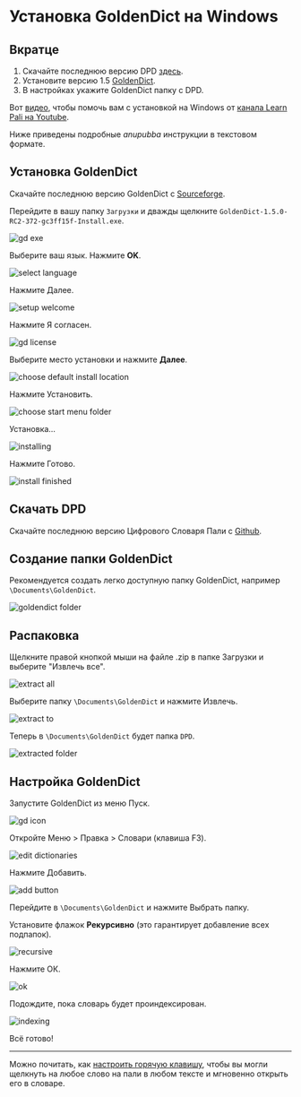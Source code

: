 # Установка GoldenDict на Windows

## Вкратце

1. Скачайте последнюю версию DPD [здесь](https://github.com/digitalpalidictionary/rus-release/releases).
2. Установите версию 1.5 [GoldenDict](https://sourceforge.net/projects/goldendict/files/early%20access%20builds/GoldenDict-1.5.0-RC2-372-gc3ff15f-Install.exe/download).
3. В настройках укажите GoldenDict папку с DPD.

Вот [видео](https://www.youtube.com/watch?v=KZ4CecdVL0k), чтобы помочь вам с установкой на Windows от [канала Learn Pali на Youtube](https://www.youtube.com/channel/UC73nNRzMzvweRb52ArFG3Gg).

Ниже приведены подробные *anupubba* инструкции в текстовом формате.

## Установка GoldenDict

Скачайте последнюю версию GoldenDict с [Sourceforge](https://sourceforge.net/projects/goldendict/files/early%20access%20builds/GoldenDict-1.5.0-RC2-372-gc3ff15f-Install.exe/download).

Перейдите в вашу папку `Загрузки` и дважды щелкните `GoldenDict-1.5.0-RC2-372-gc3ff15f-Install.exe`.

![gd exe](pics/win-install/gd%20exe.png)

Выберите ваш язык. Нажмите **OK**.

![select language](pics/win-install/select%20language.png)

Нажмите Далее.

![setup welcome](pics/win-install/setup%20welcome.png)

Нажмите Я согласен.

![gd license](pics/win-install/gd%20license.png)

Выберите место установки и нажмите **Далее**.

![choose default install location](pics/win-install/choose%20default%20install%20location.png)

Нажмите Установить.

![choose start menu folder](pics/win-install/choose%20start%20menu%20folder.png)

Установка…

![installing](pics/win-install/installing.png)

Нажмите Готово.

![install finished](pics/win-install/install%20finshed.png)

## Скачать DPD

Скачайте последнюю версию Цифрового Словаря Пали с [Github](https://github.com/digitalpalidictionary/rus-release/releases).

## Создание папки GoldenDict

Рекомендуется создать легко доступную папку GoldenDict, например `\Documents\GoldenDict`.

![goldendict folder](pics/win-install/goldendict%20folder.png)

## Распаковка

Щелкните правой кнопкой мыши на файле .zip в папке Загрузки и выберите "Извлечь все".

![extract all](pics/win-install/extract%20all.png)

Выберите папку `\Documents\GoldenDict` и нажмите Извлечь.

![extract to](pics/win-install/extract%20to.png)

Теперь в `\Documents\GoldenDict` будет папка `DPD`.

![extracted folder](pics/win-install/extracted%20folder.png)

## Настройка GoldenDict

Запустите GoldenDict из меню Пуск.

![gd icon](pics/win-install/gd%20icon.png)

Откройте Меню > Правка > Словари (клавиша F3).

![edit dictionaries](pics/win-install/edit%20dictionaries.png)

Нажмите Добавить.

![add button](pics/win-install/add%20button.png)

Перейдите в `\Documents\GoldenDict` и нажмите Выбрать папку.

Установите флажок **Рекурсивно** (это гарантирует добавление всех подпапок).

![recursive](pics/win-install/recursive.png)

Нажмите ОК.

![ok](pics/win-install/ok.png)

Подождите, пока словарь будет проиндексирован.

![indexing](pics/win-install/indexing.png)

Всё готово!

---

Можно почитать, как [настроить горячую клавишу](setup_hotkey.html), чтобы вы могли щелкнуть на любое слово на пали в любом тексте и мгновенно открыть его в словаре.